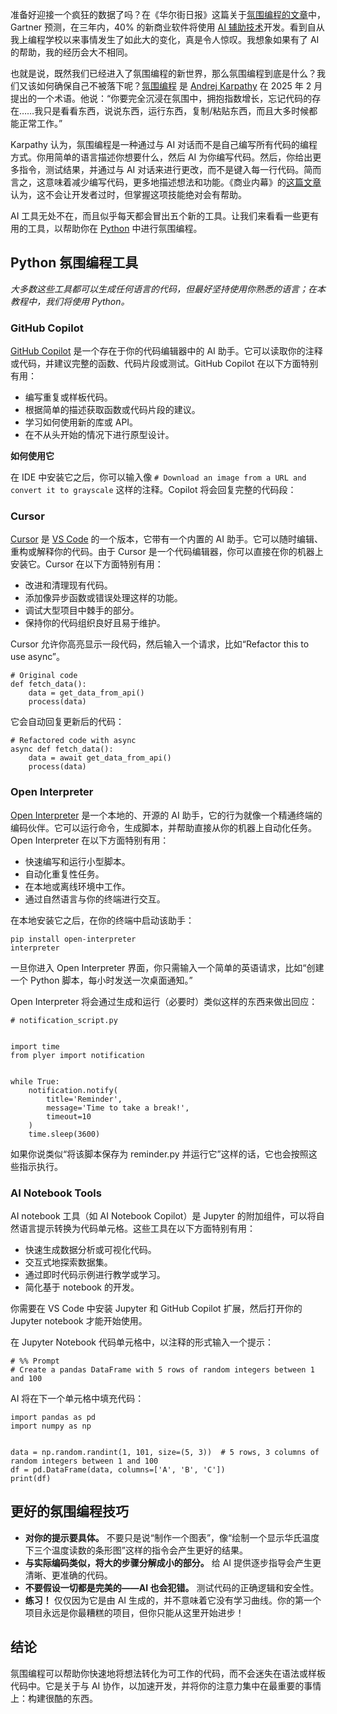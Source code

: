 准备好迎接一个疯狂的数据了吗？在《华尔街日报》这篇关于[氛围编程的文章](https://www.wsj.com/articles/vibe-coding-has-arrived-for-businesses-5528e942?)中，Gartner 预测，在三年内，40% 的新商业软件将使用 [AI 辅助技术](https://thenewstack.io/three-ai-assisted-development-skills-you-can-start-using-today/)开发。看到自从我上编程学校以来事情发生了如此大的变化，真是令人惊叹。我想象如果有了 AI 的帮助，我的经历会大不相同。

也就是说，既然我们已经进入了氛围编程的新世界，那么氛围编程到底是什么？我们又该如何确保自己不被落下呢？[氛围编程](https://thenewstack.io/to-vibe-or-not-to-vibe-when-and-where-to-use-vibe-coding/) 是 [Andrej Karpathy](https://github.com/karpathy?utm_source=the+new+stack&utm_medium=referral&utm_content=inline-mention&utm_campaign=tns+platform) 在 2025 年 2 月提出的一个术语。他说：“你要完全沉浸在氛围中，拥抱指数增长，忘记代码的存在……我只是看看东西，说说东西，运行东西，复制/粘贴东西，而且大多时候都能正常工作。”

Karpathy 认为，氛围编程是一种通过与 AI 对话而不是自己编写所有代码的编程方式。你用简单的语言描述你想要什么，然后 AI 为你编写代码。然后，你给出更多指令，测试结果，并通过与 AI 对话来进行更改，而不是键入每一行代码。简而言之，这意味着减少编写代码，更多地描述想法和功能。《商业内幕》的[这篇文章](https://www.businessinsider.com/amazon-q-developer-ai-vibe-coding-aws-2025-4?) 认为，这不会让开发者过时，但掌握这项技能绝对会有帮助。

AI 工具无处不在，而且似乎每天都会冒出五个新的工具。让我们来看看一些更有用的工具，以帮助你在 [Python](https://thenewstack.io/what-is-python/) 中进行氛围编程。

## Python 氛围编程工具

*大多数这些工具都可以生成任何语言的代码，但最好坚持使用你熟悉的语言；在本教程中，我们将使用 Python。*

### GitHub Copilot

[GitHub Copilot](https://thenewstack.io/github-copilot-a-powerful-controversial-autocomplete-for-developers/) 是一个存在于你的代码编辑器中的 AI 助手。它可以读取你的注释或代码，并建议完整的函数、代码片段或测试。GitHub Copilot 在以下方面特别有用：

* 编写重复或样板代码。
* 根据简单的描述获取函数或代码片段的建议。
* 学习如何使用新的库或 API。
* 在不从头开始的情况下进行原型设计。

**如何使用它**

在 IDE 中安装它之后，你可以输入像 `# Download an image from a URL and convert it to grayscale` 这样的注释。Copilot 将会回复完整的代码段：

### Cursor

[Cursor](https://thenewstack.io/using-cursor-ai-as-part-of-your-development-workflow/) 是 [VS Code](https://thenewstack.io/how-to-use-vs-code-for-python-and-why-you-should/) 的一个版本，它带有一个内置的 AI 助手。它可以随时编辑、重构或解释你的代码。由于 Cursor 是一个代码编辑器，你可以直接在你的机器上安装它。Cursor 在以下方面特别有用：

* 改进和清理现有代码。
* 添加像异步函数或错误处理这样的功能。
* 调试大型项目中棘手的部分。
* 保持你的代码组织良好且易于维护。

Cursor 允许你高亮显示一段代码，然后输入一个请求，比如“Refactor this to use async”。

```
# Original code
def fetch_data():
    data = get_data_from_api()
    process(data)
```

它会自动回复更新后的代码：

```
# Refactored code with async
async def fetch_data():
    data = await get_data_from_api()
    process(data)
```

### Open Interpreter

[Open Interpreter](https://github.com/openinterpreter/open-interpreter) 是一个本地的、开源的 AI 助手，它的行为就像一个精通终端的编码伙伴。它可以运行命令，生成脚本，并帮助直接从你的机器上自动化任务。Open Interpreter 在以下方面特别有用：

* 快速编写和运行小型脚本。
* 自动化重复性任务。
* 在本地或离线环境中工作。
* 通过自然语言与你的终端进行交互。

在本地安装它之后，在你的终端中启动该助手：

```
pip install open-interpreter
interpreter
```

一旦你进入 Open Interpreter 界面，你只需输入一个简单的英语请求，比如“创建一个 Python 脚本，每小时发送一次桌面通知。”

Open Interpreter 将会通过生成和运行（必要时）类似这样的东西来做出回应：

```
# notification_script.py


import time
from plyer import notification


while True:
    notification.notify(
        title='Reminder',
        message='Time to take a break!',
        timeout=10
    )
    time.sleep(3600)
```

如果你说类似“将该脚本保存为 reminder.py 并运行它”这样的话，它也会按照这些指示执行。

### AI Notebook Tools

AI notebook 工具（如 AI Notebook Copilot）是 Jupyter 的附加组件，可以将自然语言提示转换为代码单元格。这些工具在以下方面特别有用：

* 快速生成数据分析或可视化代码。
* 交互式地探索数据集。
* 通过即时代码示例进行教学或学习。
* 简化基于 notebook 的开发。

你需要在 VS Code 中安装 Jupyter 和 GitHub Copilot 扩展，然后打开你的 Jupyter notebook 才能开始使用。

在 Jupyter Notebook 代码单元格中，以注释的形式输入一个提示：

```
# %% Prompt
# Create a pandas DataFrame with 5 rows of random integers between 1 and 100
```

AI 将在下一个单元格中填充代码：

```
import pandas as pd
import numpy as np


data = np.random.randint(1, 101, size=(5, 3))  # 5 rows, 3 columns of random integers between 1 and 100
df = pd.DataFrame(data, columns=['A', 'B', 'C'])
print(df)
```

## 更好的氛围编程技巧

* **对你的提示要具体。** 不要只是说“制作一个图表”，像“绘制一个显示华氏温度下三个温度读数的条形图”这样的指令会产生更好的结果。
* **与实际编码类似，将大的步骤分解成小的部分。** 给 AI 提供逐步指导会产生更清晰、更准确的代码。
* **不要假设一切都是完美的——AI 也会犯错。** 测试代码的正确逻辑和安全性。
* **练习！** 仅仅因为它是由 AI 生成的，并不意味着它没有学习曲线。你的第一个项目永远是你最糟糕的项目，但你只能从这里开始进步！

## 结论

氛围编程可以帮助你快速地将想法转化为可工作的代码，而不会迷失在语法或样板代码中。它是关于与 AI 协作，以加速开发，并将你的注意力集中在最重要的事情上：构建很酷的东西。